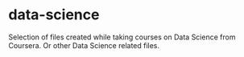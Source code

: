 # data-science
Selection of files created while taking courses on Data Science from Coursera. Or other Data Science related files.
